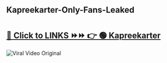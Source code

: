 
 ## Kapreekarter-Only-Fans-Leaked

# <h2><a href="https://clipsfans.com/Kapreekarter&ref=git">🔗 Click to LINKS ⏩⏩ 👉 🟢 Kapreekarter </a></h2>

<a href="https://clipsfans.com/Kapreekarter&ref=git" rel="nofollow" data-target="animated-image.originalLink"><img src="https://i.ibb.co.com/xMMVF88/686577567.gif" alt="Viral Video Original" style="max-width: 100%; display: inline-block;" data-target="animated-image.originalImage"></a>
